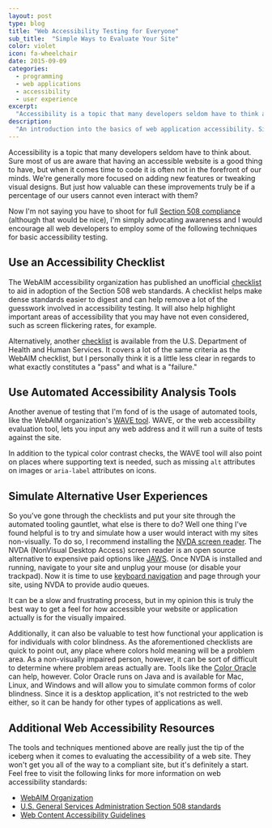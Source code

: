 ```yaml
---
layout: post
type: blog
title: "Web Accessibility Testing for Everyone"
sub_title:  "Simple Ways to Evaluate Your Site"
color: violet
icon: fa-wheelchair
date: 2015-09-09
categories:
  - programming
  - web applications
  - accessibility
  - user experience
excerpt:
  "Accessibility is a topic that many developers seldom have to think about. Sure most of us are aware that having an accessible website is a good thing to have, but when it comes time to code it is often not in the forefront of our minds.  We're generally more focused on adding new features or tweaking visual designs.  But just how valuable can these improvements truly be if a percentage of our users cannot even interact with them?"
description:
  "An introduction into the basics of web application accessibility. Simple steps that web developers can take to make sites more accessible."
---
```

Accessibility is a topic that many developers seldom have to think about. Sure most of us are aware that having an accessible website is a good thing to have, but when it comes time to code it is often not in the forefront of our minds.  We're generally more focused on adding new features or tweaking visual designs.  But just how valuable can these improvements truly be if a percentage of our users cannot even interact with them?

Now I'm not saying you have to shoot for full [Section 508 compliance](http://www.section508.gov/) (although that would be nice), I'm simply advocating awareness and I would encourage all web developers to employ some of the following techniques for basic accessibility testing.

## Use an Accessibility Checklist
The WebAIM accessibility organization has published an unofficial [checklist](http://webaim.org/standards/508/checklist) to aid in adoption of the Section 508 web standards. A checklist helps make dense standards easier to digest and can help remove a lot of the guesswork involved in accessibility testing.  It will also help highlight important areas of accessibility that you may have not even considered, such as screen flickering rates, for example.

Alternatively, another [checklist](http://www.hhs.gov/web/section-508/making-files-accessible/checklist/html/index.html) is available from the U.S. Department of Health and Human Services.  It covers a lot of the same criteria as the WebAIM checklist, but I personally think it is a little less clear in regards to what exactly constitutes a "pass" and what is a "failure."

## Use Automated Accessibility Analysis Tools
Another avenue of testing that I'm fond of is the usage of automated tools, like the WebAIM organization's [WAVE tool](http://wave.webaim.org/).  WAVE, or the web accessibility evaluation tool, lets you input any web address and it will run a suite of tests against the site.

In addition to the typical color contrast checks, the WAVE tool will also point on places where supporting text is needed, such as missing `alt` attributes on images or `aria-label` attributes on icons.

## Simulate Alternative User Experiences
So you've gone through the checklists and put your site through the automated tooling gauntlet, what else is there to do?  Well one thing I've found helpful is to try and simulate how a user would interact with my sites non-visually.  To do so, I recommend installing the [NVDA screen reader](http://www.nvaccess.org/).  The NVDA (NonVisual Desktop Access) screen reader is an open source alternative to expensive paid options like [JAWS](http://www.freedomscientific.com/Products/Blindness/JAWS).  Once NVDA is installed and running, navigate to your site and unplug your mouse (or disable your trackpad).  Now it is time to use [keyboard navigation](http://www.ssa.gov/accessibility/keyboard_nav.html) and page through your site, using NVDA to provide audio queues.

It can be a slow and frustrating process, but in my opinion this is truly the best way to get a feel for how accessible your website or application actually is for the visually impaired.

Additionally, it can also be valuable to test how functional your application is for individuals with color blindness.  As the aforementioned checklists are quick to point out, any place where colors hold meaning will be a problem area.  As a non-visually impaired person, however, it can be sort of difficult to determine where problem areas actually are.  Tools like the [Color Oracle](http://colororacle.org/index.html) can help, however.  Color Oracle runs on Java and is available for Mac, Linux, and Windows and will allow you to simulate common forms of color blindness.  Since it is a desktop application, it's not restricted to the web either, so it can be handy for other types of applications as well.

## Additional Web Accessibility Resources
The tools and techniques mentioned above are really just the tip of the iceberg when it comes to evaluating the accessibility of a web site.  They won't get you all of the way to a compliant site, but it's definitely a start.  Feel free to visit the following links for more information on web accessibility standards:

* [WebAIM Organization](http://webaim.org/)
* [U.S. General Services Administration Section 508 standards](http://www.section508.gov/)
* [Web Content Accessibility Guidelines](http://www.w3.org/WAI/GL/)
